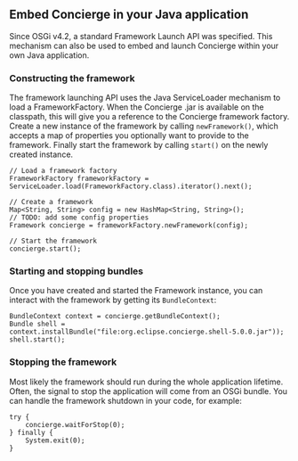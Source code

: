 ## Embed Concierge in your Java application

Since OSGi v4.2, a standard Framework Launch API was specified. This mechanism can also be used
to embed and launch Concierge within your own Java application.

### Constructing the framework

The framework launching API uses the Java ServiceLoader mechanism to load a FrameworkFactory. When the Concierge .jar is available on the classpath, this will give you a reference to the Concierge framework factory. Create a new instance of the framework by calling `newFramework()`, which accepts a map of properties you optionally want to provide to the framework. Finally start the framework by calling `start()` on the newly created instance.

```
// Load a framework factory
FrameworkFactory frameworkFactory = ServiceLoader.load(FrameworkFactory.class).iterator().next();

// Create a framework
Map<String, String> config = new HashMap<String, String>();
// TODO: add some config properties
Framework concierge = frameworkFactory.newFramework(config);

// Start the framework
concierge.start();
```

### Starting and stopping bundles

Once you have created and started the Framework instance, you can interact with the framework by getting its `BundleContext`:

```
BundleContext context = concierge.getBundleContext();
Bundle shell = context.installBundle("file:org.eclipse.concierge.shell-5.0.0.jar"));
shell.start();
```

### Stopping the framework

Most likely the framework should run during the whole application lifetime. Often, the signal to stop the application will come from an OSGi bundle. You can handle the framework shutdown in your code, for example:

```
try {
    concierge.waitForStop(0);
} finally {
    System.exit(0);
}
```
